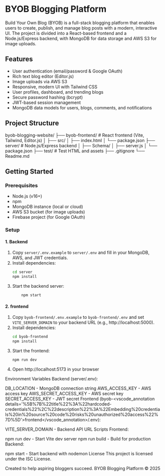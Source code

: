 
# BYOB Blogging Platform

Build Your Own Blog (BYOB) is a full-stack blogging platform that enables users to create, publish, and manage blog posts with a modern, interactive UI. The project is divided into a React-based frontend and a Node.js/Express backend, with MongoDB for data storage and AWS S3 for image uploads.

## Features

- User authentication (email/password & Google OAuth)
- Rich text blog editor (Editor.js)
- Image uploads via AWS S3
- Responsive, modern UI with Tailwind CSS
- User profiles, dashboard, and trending blogs
- Secure password hashing (bcrypt)
- JWT-based session management
- MongoDB data models for users, blogs, comments, and notifications

## Project Structure

byob-blogging-website/ ├── byob-frontend/ # React frontend (Vite, Tailwind, Editor.js) │ ├── src/ │ ├── index.html │ └── package.json ├── server/ # Node.js/Express backend │ ├── Schema/ │ ├── server.js │ └── package.json ├── test/ # Test HTML and assets ├── .gitignore └── Readme.md

## Getting Started

### Prerequisites

- Node.js (v16+)
- npm
- MongoDB instance (local or cloud)
- AWS S3 bucket (for image uploads)
- Firebase project (for Google OAuth)

### Setup

#### 1. Backend

1. Copy `server/.env.example` to `server/.env` and fill in your MongoDB, AWS, and JWT credentials.
2. Install dependencies:
   ```sh
   cd server
   npm install

3. Start the backend server:
    ```sh
        npm start

#### 2. frontend
1. Copy `byob-frontend/.env.example` to `byob-frontend/.env` and set `VITE_SERVER_DOMAIN` to your backend URL (e.g., http://localhost:5000).
2. Install dependencies:
    ```sh
   cd byob-frontend
   npm install
3. Start the frontend:
   ```sh
   npm run dev

4. Open http://localhost:5173 in your browser

Environment Variables
Backend (server/.env):

DB_LOCATION - MongoDB connection string
AWS_ACCESS_KEY - AWS access key
AWS_SECRET_ACCESS_KEY - AWS secret key
SECRET_ACCESS_KEY - JWT secret
Frontend (byob-<vscode_annotation details='%5B%7B%22title%22%3A%22hardcoded-credentials%22%2C%22description%22%3A%22Embedding%20credentials%20in%20source%20code%20risks%20unauthorized%20access%22%7D%5D'>frontend</vscode_annotation>/.env):

VITE_SERVER_DOMAIN - Backend API URL
Scripts
Frontend:

npm run dev - Start Vite dev server
npm run build - Build for production
Backend:

npm start - Start backend with nodemon
License
This project is licensed under the ISC License.

Created to help aspiring bloggers succeed.
BYOB Blogging Platform © 2025
